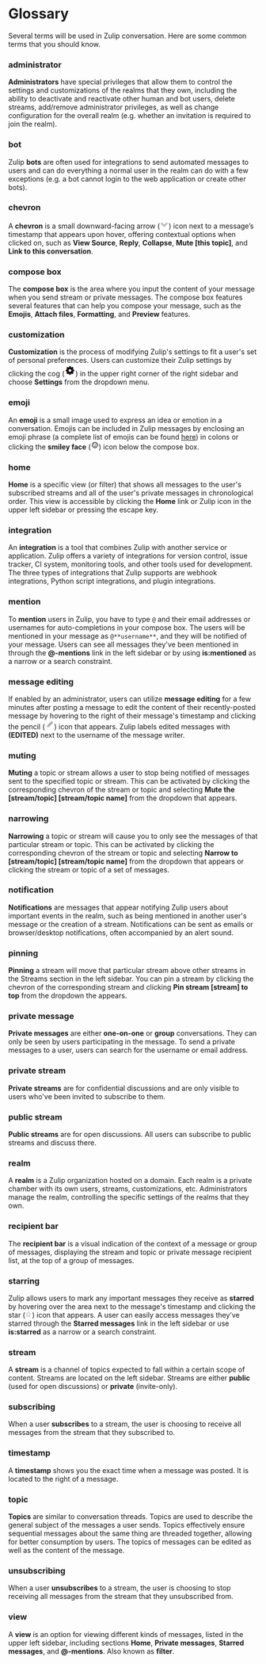 # Glossary
Several terms will be used in Zulip conversation. Here are some common terms that you should know.

### administrator

**Administrators** have special privileges that allow them to control
the settings and customizations of the realms that they own, including
the ability to deactivate and reactivate other human and bot users,
delete streams, add/remove administrator privileges, as well as change
configuration for the overall realm (e.g. whether an invitation is
required to join the realm).

### bot

Zulip **bots** are often used for integrations to send automated
messages to users and can do everything a normal user in the realm can
do with a few exceptions (e.g. a bot cannot login to the web
application or create other bots).

### chevron

A **chevron** is a small downward-facing arrow
(![chevron](/static/images/help/down_chevron.png)) icon next to a
message’s timestamp that appears upon hover, offering contextual
options when clicked on, such as **View Source**, **Reply**,
**Collapse**, **Mute [this topic]**, and **Link to this
conversation**.

### compose box

The **compose box** is the area where you input the content of your
message when you send stream or private messages. The compose box
features several features that can help you compose your message, such
as the **Emojis**, **Attach files**, **Formatting**, and **Preview**
features.

### customization

**Customization** is the process of modifying Zulip's settings to fit
a user's set of personal preferences. Users can customize their Zulip
settings by clicking the cog (![cog](/static/images/help/cog.png)) in
the upper right corner of the right sidebar and choose **Settings**
from the dropdown menu.

### emoji

An **emoji** is a small image used to express an idea or emotion in a
conversation. Emojis can be included in Zulip messages by enclosing an
emoji phrase (a complete list of emojis can be found
[here](http://www.webpagefx.com/tools/emoji-cheat-sheet/)) in colons
or clicking the **smiley face**
(![smiley face](/static/images/help/smiley-button.png)) icon below the
compose box.

### home

**Home** is a specific view (or filter) that shows all messages to the
user's subscribed streams and all of the user's private messages in
chronological order. This view is accessible by clicking the **Home**
link or Zulip icon in the upper left sidebar or pressing the escape
key.

### integration

An **integration** is a tool that combines Zulip with another service
or application. Zulip offers a variety of integrations for version
control, issue tracker, CI system, monitoring tools, and other tools
used for development. The three types of integrations that Zulip
supports are webhook integrations, Python script integrations, and
plugin integrations.

### mention

To **mention** users in Zulip, you have to type `@` and their email
addresses or usernames for auto-completions in your compose box. The
users will be mentioned in your message as `@**username**`, and they
will be notified of your message. Users can see all messages they've
been mentioned in through the **@-mentions** link in the left sidebar
or by using **is:mentioned** as a narrow or a search constraint.

### message editing

If enabled by an administrator, users can utilize **message editing**
for a few minutes after posting a message to edit the content of their
recently-posted message by hovering to the right of their message's
timestamp and clicking the pencil
(![pencil](/static/images/help/pencil.png)) icon that appears. Zulip
labels edited messages with **(EDITED)** next to the username of the
message writer.

### muting

**Muting** a topic or stream allows a user to stop being notified of
  messages sent to the specified topic or stream. This can be
  activated by clicking the corresponding chevron of the stream or
  topic and selecting **Mute the [stream/topic] [stream/topic name]**
  from the dropdown that appears.

### narrowing

**Narrowing** a topic or stream will cause you to only see the
messages of that particular stream or topic. This can be activated by
clicking the corresponding chevron of the stream or topic and
selecting **Narrow to [stream/topic] [stream/topic name]** from the
dropdown that appears or clicking the stream or topic of a set of
messages.

### notification

**Notifications** are messages that appear notifying Zulip users about
important events in the realm, such as being mentioned in another
user's message or the creation of a stream. Notifications can be sent
as emails or browser/desktop notifications, often accompanied by an
alert sound.

### pinning

**Pinning** a stream will move that particular stream above other
streams in the Streams section in the left sidebar. You can pin a
stream by clicking the chevron of the corresponding stream and
clicking **Pin stream [stream] to top** from the dropdown the appears.

### private message

**Private messages** are either **one-on-one** or **group**
conversations. They can only be seen by users participating in the
message. To send a private messages to a user, users can search for
the username or email address.

### private stream

**Private streams** are for confidential discussions and are only
visible to users who've been invited to subscribe to them.

### public stream

**Public streams** are for open discussions. All users can subscribe
to public streams and discuss there.

### realm

A **realm** is a Zulip organization hosted on a domain. Each realm is
a private chamber with its own users, streams, customizations,
etc. Administrators manage the realm, controlling the specific
settings of the realms that they own.

### recipient bar

The **recipient bar** is a visual indication of the context of a
message or group of messages, displaying the stream and topic or
private message recipient list, at the top of a group of messages.

### starring

Zulip allows users to mark any important messages they receive as
**starred** by hovering over the area next to the message's timestamp
and clicking the star (![star](/static/images/help/star.png)) icon
that appears. A user can easily access messages they’ve starred
through the **Starred messages** link in the left sidebar or use
**is:starred** as a narrow or a search constraint.

### stream

A **stream** is a channel of topics expected to fall within a certain
scope of content. Streams are located on the left sidebar. Streams are
either **public** (used for open discussions) or **private**
(invite-only).

### subscribing

When a user **subscribes** to a stream, the user is choosing to
receive all messages from the stream that they subscribed to.

### timestamp

A **timestamp** shows you the exact time when a message was posted. It
is located to the right of a message.

### topic

**Topics** are similar to conversation threads. Topics are used to
describe the general subject of the messages a user sends. Topics
effectively ensure sequential messages about the same thing are
threaded together, allowing for better consumption by users. The
topics of messages can be edited as well as the content of the
message.

### unsubscribing

When a user **unsubscribes** to a stream, the user is choosing to stop
receiving all messages from the stream that they unsubscribed from.

### view

A **view** is an option for viewing different kinds of messages,
listed in the upper left sidebar, including sections **Home**,
**Private messages**, **Starred messages**, and **@-mentions**. Also
known as **filter**.

